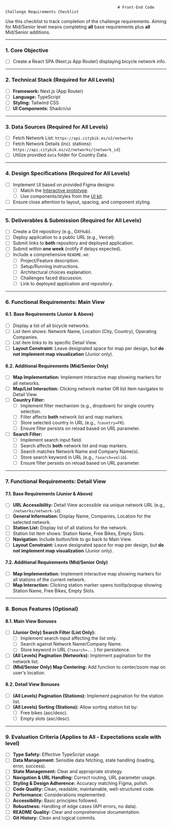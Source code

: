                                                      # Front-End Code Challenge Requirements Checklist

Use this checklist to track completion of the challenge requirements. Aiming for Mid/Senior level means completing **all** base requirements plus **all** Mid/Senior additions.

---

### 1. Core Objective

- [ ] Create a React SPA (Next.js App Router) displaying bicycle network info.

---

### 2. Technical Stack (Required for All Levels)

- [ ] **Framework:** Next.js (App Router)
- [ ] **Language:** TypeScript
- [ ] **Styling:** Tailwind CSS
- [ ] **UI Components:** Shadcn/ui

---

### 3. Data Sources (Required for All Levels)

- [ ] Fetch Network List: `https://api.citybik.es/v2/networks`
- [ ] Fetch Network Details (incl. stations): `https://api.citybik.es/v2/networks/{network_id}`
- [ ] Utilize provided `data` folder for Country Data.

---

### 4. Design Specifications (Required for All Levels)

- [ ] Implement UI based on provided Figma designs:
  - [ ] Match the [Interactive prototype](https://www.figma.com/proto/0MNqMneHvxahQZ6pknjzlq/Frontend-Challenge?page-id=1166%3A4310&node-id=5110-10913&viewport=4865%2C-2607%2C0.79&t=UlhDbVzZT1c5dezR-1&scaling=scale-down&content-scaling=fixed&starting-point-node-id=5110%3A10913).
  - [ ] Use components/styles from the [UI kit](https://www.figma.com/design/0MNqMneHvxahQZ6pknjzlq/Frontend-Challenge?node-id=1166-4310).
- [ ] Ensure close attention to layout, spacing, and component styling.

---

### 5. Deliverables & Submission (Required for All Levels)

- [ ] Create a Git repository (e.g., GitHub).
- [ ] Deploy application to a public URL (e.g., Vercel).
- [ ] Submit links to **both** repository and deployed application.
- [ ] Submit within **one week** (notify if delays expected).
- [ ] Include a comprehensive `README.md`:
  - [ ] Project/Feature description.
  - [ ] Setup/Running instructions.
  - [ ] Architectural choices explanation.
  - [ ] Challenges faced discussion.
  - [ ] Link to deployed application and repository.

---

### 6. Functional Requirements: Main View

#### 6.1. Base Requirements (Junior & Above)

- [ ] Display a list of all bicycle networks.
- [ ] List item shows: Network Name, Location (City, Country), Operating Companies.
- [ ] List item links to its specific Detail View.
- [ ] **Layout Constraint:** Leave designated space for map per design, but **do not implement map visualization** (Junior only).

#### 6.2. Additional Requirements (Mid/Senior Only)

- [ ] **Map Implementation:** Implement interactive map showing markers for all networks.
- [ ] **Map/List Interaction:** Clicking network marker OR list item navigates to Detail View.
- [ ] **Country Filter:**
  - [ ] Implement filter mechanism (e.g., dropdown) for single country selection.
  - [ ] Filter affects **both** network list and map markers.
  - [ ] Store selected country in URL (e.g., `?country=FR`).
  - [ ] Ensure filter persists on reload based on URL parameter.
- [ ] **Search Filter:**
  - [ ] Implement search input field.
  - [ ] Search affects **both** network list and map markers.
  - [ ] Search matches Network Name and Company Name(s).
  - [ ] Store search keyword in URL (e.g., `?search=velib`).
  - [ ] Ensure filter persists on reload based on URL parameter.

---

### 7. Functional Requirements: Detail View

#### 7.1. Base Requirements (Junior & Above)

- [ ] **URL Accessibility:** Detail View accessible via unique network URL (e.g., `/networks/network-id`).
- [ ] **General Information:** Display Name, Companies, Location for the selected network.
- [ ] **Station List:** Display list of all stations for the network.
- [ ] Station list item shows: Station Name, Free Bikes, Empty Slots.
- [ ] **Navigation:** Include button/link to go back to Main View.
- [ ] **Layout Constraint:** Leave designated space for map per design, but **do not implement map visualization** (Junior only).

#### 7.2. Additional Requirements (Mid/Senior Only)

- [ ] **Map Implementation:** Implement interactive map showing markers for all stations of the current network.
- [ ] **Map Interaction:** Clicking station marker opens tooltip/popup showing Station Name, Free Bikes, Empty Slots.

---

### 8. Bonus Features (Optional)

#### 8.1. Main View Bonuses

- [ ] **(Junior Only) Search Filter (List Only):**
  - [ ] Implement search input affecting the _list_ only.
  - [ ] Search against Network Name/Company Name.
  - [ ] Store keyword in URL (`?search=...`) for persistence.
- [ ] **(All Levels) Pagination (Networks):** Implement pagination for the network list.
- [ ] **(Mid/Senior Only) Map Centering:** Add function to center/zoom map on user's location.

#### 8.2. Detail View Bonuses

- [ ] **(All Levels) Pagination (Stations):** Implement pagination for the station list.
- [ ] **(All Levels) Sorting (Stations):** Allow sorting station list by:
  - [ ] Free bikes (asc/desc).
  - [ ] Empty slots (asc/desc).

---

### 9. Evaluation Criteria (Applies to All - Expectations scale with level)

- [ ] **Type Safety:** Effective TypeScript usage.
- [ ] **Data Management:** Sensible data fetching, state handling (loading, error, success).
- [ ] **State Management:** Clear and appropriate strategy.
- [ ] **Navigation & URL Handling:** Correct routing, URL parameter usage.
- [ ] **Styling & Design Adherence:** Accuracy matching Figma, polish.
- [ ] **Code Quality:** Clean, readable, maintainable, well-structured code.
- [ ] **Performance:** Considerations implemented.
- [ ] **Accessibility:** Basic principles followed.
- [ ] **Robustness:** Handling of edge cases (API errors, no data).
- [ ] **README Quality:** Clear and comprehensive documentation.
- [ ] **Git History:** Clean and logical commits.
